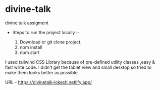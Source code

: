 # divine-talk
divine talk assigment

- Steps to run the project locally :-

  1. Download or git clone project.
  2. npm install
  3. npm start

 I used tailwind CSS Library because of pre-defined utility classes ,easy & fast write code.
 I didn't get the tablet view and small desktop so tried to make them looks better as possible. 

URL - https://divinetalk-lokesh.netlify.app/
